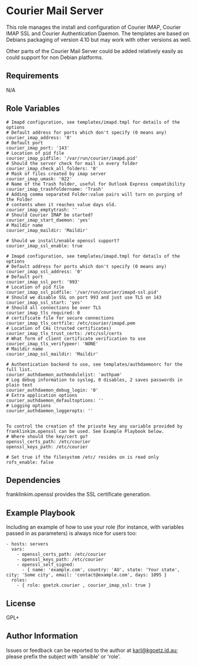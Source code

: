 Courier Mail Server
===================

This role manages the install and configuration of Courier IMAP, Courier IMAP
SSL and Courier Authentication Daemon. The templates are based on Debians
packaging of version 4.10 but may work with other versions as well.

Other parts of the Courier Mail Server could be added relatively easily as
could support for non Debian platforms.

Requirements
------------

N/A

Role Variables
--------------

```
# Imapd configuration, see templates/imapd.tmpl for details of the options
# Default address for ports which don't specify (0 means any)
courier_imap_address: '0'
# Default port 
courier_imap_port: '143'
# Location of pid file
courier_imap_pidfile: '/var/run/courier/imapd.pid'
# Should the server check for mail in every folder
courier_imap_check_all_folders: '0'
# Mask of files created by imap server
courier_imap_umask: '022'
# Name of the Trash folder, useful for Outlook Express compatibility
courier_imap_trashfoldername: 'Trash'
# Adding comma separated Folder:value pairs will turn on purging of the Folder
# contents when it reaches value days old.
courier_imap_emptytrash: ''
# Should Courier IMAP be started?
courier_imap_start_daemon: 'yes'
# Maildir name
courier_imap_maildir: 'Maildir'

# Should we install/enable openssl support?
courier_imap_ssl_enable: true

# Imapd configuration, see templates/imapd.tmpl for details of the options
# Default address for ports which don't specify (0 means any)
courier_imap_ssl_address: '0'
# Default port 
courier_imap_ssl_port: '993'
# Location of pid file
courier_imap_ssl_pidfile: '/var/run/courier/imapd-ssl.pid'
# Should we disable SSL on port 993 and just use TLS on 143
courier_imap_ssl_start: 'yes'
# Should all connections be over TLS
courier_imap_tls_required: 0
# certificate file for secure connections
courier_imap_tls_certfile: /etc/courier/imapd.pem
# Location of CAs (trusted certificates)
courier_imap_tls_trust_certs: /etc/ssl/certs
# What form of client certificate verification to use
courier_imap_tls_verifypeer: 'NONE'
# Maildir name
courier_imap_ssl_maildir: 'Maildir'

# Authentication backend to use, see templates/authdaemonrc for the full list.
courier_authdaemon_authmodulelist: 'authpam'
# Log debug information to syslog, 0 disables, 2 saves passwords in plain text
courier_authdaemon_debug_login: '0'
# Extra application options
courier_authdaemon_defaultoptions: ''
# Logging options
courier_authdaemon_loggeropts: ''


To control the creation of the private key any variable provided by
franklinkim.openssl can be used. See Example Playbook below.
# Where should the key/cert go?
openssl_certs_path: /etc/courier
openssl_keys_path: /etc/courier

# Set true if the filesystem /etc/ resides on is read only
rofs_enable: false
```

Dependencies
------------

franklinkim.openssl provides the SSL certificate generation.

Example Playbook
----------------

Including an example of how to use your role (for instance, with variables passed in as parameters) is always nice for users too:

    - hosts: servers
      vars:
        - openssl_certs_path: /etc/courier
        - openssl_keys_path: /etc/courier
        - openssl_self_signed: 
          - { name: 'example.com', country: 'AU', state: 'Your state', city: 'Some city', email: 'contact@example.com', days: 1095 }
      roles:
        - { role: goetzk.courier , courier_imap_ssl: true }

License
-------

GPL+

Author Information
------------------

Issues or feedback can be reported to the author at karl@kgoetz.id.au; please
prefix the subject with 'ansible' or 'role'.

